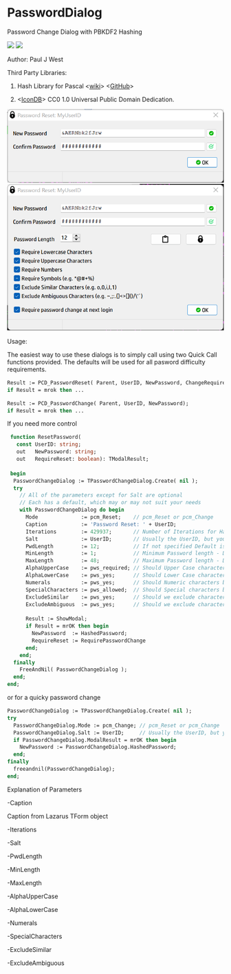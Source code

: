 # PasswordDialog
 Password Change Dialog with PBKDF2 Hashing
 
<img src="https://img.shields.io/badge/Compiler-Free%20Pascal%20%2F%20Lazarus-brightgreen">
 
<img src="https://img.shields.io/badge/License-Modified%20LGPL%20with%20Linking%20exception-brightgreen">

 Author:  Paul J West
 
 Third Party Libraries:
 
 1. Hash Library for Pascal 
    <[wiki](https://wiki.freepascal.org/HashLib4Pascal)>
    <[GitHub](https://github.com/Xor-el/HashLib4Pascal)>
 
 2. <[IconDB](https://IconsDB.com)> CC0 1.0 Universal Public Domain Dedication.
 
<img src="./img/changedialog.png">   <img src="./img/resetdialog.png">
   
Usage:

The easiest way to use these dialogs is to simply call using two Quick Call functions provided.
The defaults will be used for all pasword difficulty requirements.

```Pascal
Result := PCD_PasswordReset( Parent, UserID, NewPassword, ChangeRequired );
if Result = mrok then ...
```

```Pascal
Result := PCD_PasswordChange( Parent, UserID, NewPassword);
if Result = mrok then ...
```

If you need more control
   
```Pascal
 function ResetPassword(
   const UserID: string;
   out   NewPassword: string;
   out   RequireReset: boolean): TModalResult;
 
 begin
  PasswordChangeDialog := TPasswordChangeDialog.Create( nil );
  try
    // All of the parameters except for Salt are optional
    // Each has a default, which may or may not suit your needs
    with PasswordChangeDialog do begin
      Mode              := pcm_Reset;    // pcm_Reset or pcm_Change
      Caption           := 'Password Reset: ' + UserID;
      Iterations        := 429937;       // Number of Iterations for Hash Routine
      Salt              := UserID;       // Usually the UserID, but you can get creative...
      PwdLength         := 12;           // If not specified Default is Minimum Length
      MinLength         := 1;            // Minimum Password length - Default 8
      MaxLength         := 48;           // Maximum Password length - Default 64
      AlphaUpperCase    := pws_required; // Should Upper Case characters be Allowed/Required
      AlphaLowerCase    := pws_yes;      // Should Lower Case characters be Allowed/Required
      Numerals          := pws_yes;      // Should Numeric characters be Allowed/Required
      SpecialCharacters := pws_allowed;  // Should Special characters be Allowed/Required
      ExcludeSimilar    := pws_yes;      // Should we exclude characters that look very similar
      ExcludeAmbiguous  := pws_yes;      // Should we exclude characters know to confuse some apps

      Result := ShowModal;
      if Result = mrOK then begin
        NewPassword  := HashedPassword;
        RequireReset := RequirePasswordChange
      end;
    end;
  finally
    FreeAndNil( PasswordChangeDialog );
  end;
end;
```
or for a quicky password change

```pascal
PasswordChangeDialog := TPasswordChangeDialog.Create( nil );
try
  PasswordChangeDialog.Mode := pcm_Change; // pcm_Reset or pcm_Change
  PasswordChangeDialog.Salt := UserID;     // Usually the UserID, but you can get creative...
  if PasswordChangeDialog.ModalResult = mrOK then begin
    NewPassword := PasswordChangeDialog.HashedPassword;	  
  end;
finally
  freeandnil(PasswordChangeDialog);
end;
```

Explanation of Parameters

-Caption

   Caption from Lazarus TForm object
   
-Iterations

-Salt

-PwdLength

-MinLength

-MaxLength

-AlphaUpperCase

-AlphaLowerCase

-Numerals

-SpecialCharacters

-ExcludeSimilar

-ExcludeAmbiguous
